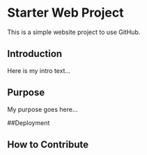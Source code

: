 # Starter Web Project

This is a simple website project to use GitHub.

## Introduction

Here is my intro text...

## Purpose

My purpose goes here...

##Deployment

## How to Contribute